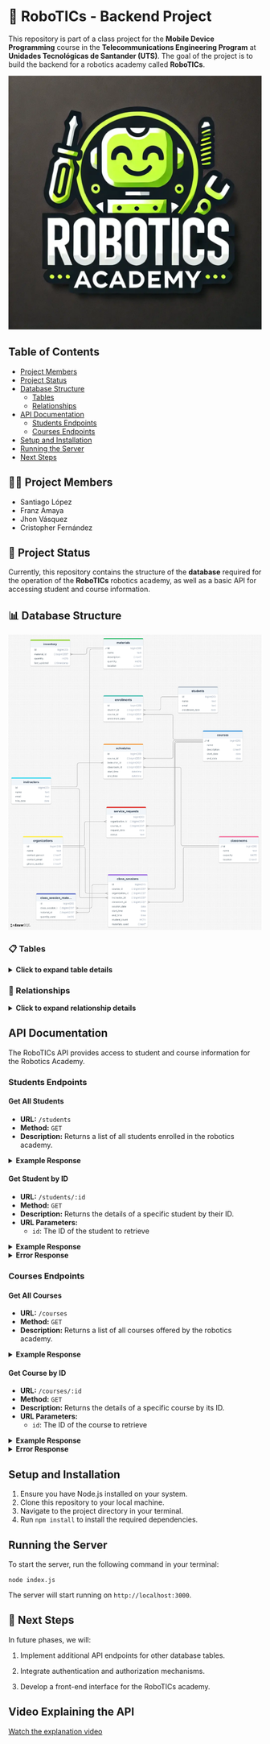 # 🤖 RoboTICs - Backend Project

This repository is part of a class project for the **Mobile Device Programming** course in the **Telecommunications Engineering Program** at **Unidades Tecnológicas de Santander (UTS)**. The goal of the project is to build the backend for a robotics academy called **RoboTICs**.

![Logo de RoboTICs](./RoboTICs_logo.webp)

## Table of Contents
- [Project Members](#-project-members)
- [Project Status](#-project-status)
- [Database Structure](#-database-structure)
  - [Tables](#tables)
  - [Relationships](#relationships)
- [API Documentation](#api-documentation)
  - [Students Endpoints](#students-endpoints)
  - [Courses Endpoints](#courses-endpoints)
- [Setup and Installation](#setup-and-installation)
- [Running the Server](#running-the-server)
- [Next Steps](#-next-steps)

## 🧑‍💻 Project Members

- Santiago López
- Franz Amaya
- Jhon Vásquez
- Cristopher Fernández

## 🚀 Project Status

Currently, this repository contains the structure of the **database** required for the operation of the **RoboTICs** robotics academy, as well as a basic API for accessing student and course information.

## 📊 Database Structure

![RoboTICs MER](./RoboTICs_MER.webp)

### 📋 Tables

<details>
  <summary><strong>Click to expand table details</strong></summary>

  **🧑‍🎓 Table: Students**
  
  - **Purpose**: Stores information about the students.
  - **Fields**:
    - `id`: Unique identifier for the student.
    - `name`: Student's name.
    - `email`: Unique email address of the student.
    - `enrollment_date`: Student's enrollment date.
  
  **📦 Table: Materials**
  
  - **Purpose**: Stores information about the available materials.
  - **Fields**:
    - `id`: Unique identifier for the material.
    - `name`: Material name.
    - `description`: Material description.
    - `quantity`: Available quantity of the material.
    - `location`: Material location.
  
  **📘 Table: Courses**
  
  - **Purpose**: Stores information about the offered courses.
  - **Fields**:
    - `id`: Unique identifier for the course.
    - `name`: Course name.
    - `description`: Course description.
    - `start_date`: Course start date.
    - `end_date`: Course end date.

  **📝 Table: Enrollments**
  
  - **Purpose**: Records student enrollments in courses.
  - **Fields**:
    - `id`: Unique identifier for the enrollment.
    - `student_id`: Reference to the enrolled student.
    - `course_id`: Reference to the enrolled course.
    - `enrollment_date`: Enrollment date.
  
  **📊 Table: Inventory**
  
  - **Purpose**: Stores information about material inventory.
  - **Fields**:
    - `id`: Unique identifier for the inventory.
    - `material_id`: Reference to the material in inventory.
    - `quantity`: Current quantity in inventory.
    - `last_updated`: Date and time of the last update.
  
  **🧑‍🏫 Table: Instructors**
  
  - **Purpose**: Stores information about the instructors.
  - **Fields**:
    - `id`: Unique identifier for the instructor.
    - `name`: Instructor's name.
    - `email`: Unique email address of the instructor.
    - `hire_date`: Instructor's hire date.

  **🏫 Table: Classrooms**
  
  - **Purpose**: Stores information about the available classrooms.
  - **Fields**:
    - `id`: Unique identifier for the classroom.
    - `name`: Classroom name.
    - `capacity`: Classroom capacity.
    - `location`: Classroom location.
  
  **⏰ Table: Schedules**
  
  - **Purpose**: Stores the schedules for the courses.
  - **Fields**:
    - `id`: Unique identifier for the schedule.
    - `course_id`: Reference to the scheduled course.
    - `instructor_id`: Reference to the assigned instructor.
    - `classroom_id`: Reference to the assigned classroom.
    - `start_time`: Course start time.
    - `end_time`: Course end time.
  
  **🏢 Table: Organizations**
  
  - **Purpose**: Stores information about associated organizations.
  - **Fields**:
    - `id`: Unique identifier for the organization.
    - `name`: Organization name.
    - `contact_person`: Contact person.
    - `contact_email`: Unique contact email address.
    - `phone_number`: Contact phone number.

  **📑 Table: Service Requests**
  
  - **Purpose**: Records service requests from organizations.
  - **Fields**:
    - `id`: Unique identifier for the request.
    - `organization_id`: Reference to the requesting organization.
    - `course_id`: Reference to the requested course.
    - `request_date`: Request date.
    - `status`: Request status.
  
  **🕰️ Table: Class Sessions**
  
  - **Purpose**: Stores information about class sessions.
  - **Fields**:
    - `id`: Unique identifier for the class session.
    - `course_id`: Reference to the course of the session.
    - `organization_id`: Reference to the associated organization.
    - `instructor_id`: Reference to the session instructor.
    - `classroom_id`: Reference to the classroom used.
    - `session_date`: Session date.
    - `start_time`: Session start time.
    - `end_time`: Session end time.
    - `student_count`: Number of students present.
    - `materials_used`: Materials used in the session.
  
  **🛠️ Table: Class Session Materials**
  
  - **Purpose**: Records the materials used in each class session.
  - **Fields**:
    - `id`: Unique identifier for the record.
    - `class_session_id`: Reference to the class session.
    - `material_id`: Reference to the material used.
    - `quantity_used`: Quantity of material used.

</details>

### 🧩 Relationships

<details>
  <summary><strong>Click to expand relationship details</strong></summary>

  - **Students** to **Enrollments**: A student can be enrolled in multiple courses (1:N).
  - **Courses** to **Enrollments**: A course can have multiple enrolled students (1:N).
  - **Materials** to **Inventory**: A material can be in multiple inventory records (1:N).
  - **Courses** to **Schedules**: A course can have multiple schedules (1:N).
  - **Instructors** to **Schedules**: An instructor can have multiple schedules (1:N).
  - **Classrooms** to **Schedules**: A classroom can have multiple schedules (1:N).
  - **Organizations** to **Service Requests**: An organization can make multiple service requests (1:N).
  - **Courses** to **Service Requests**: A course can be related to multiple service requests (1:N).
  - **Courses** to **Class Sessions**: A course can have multiple class sessions (1:N).
  - **Organizations** to **Class Sessions**: An organization can have multiple class sessions (1:N).
  - **Instructors** to **Class Sessions**: An instructor can have multiple class sessions (1:N).
  - **Classrooms** to **Class Sessions**: A classroom can have multiple class sessions (1:N).
  - **Class Sessions** to **Class Session Materials**: A class session can use multiple materials (1:N).
  - **Materials** to **Class Session Materials**: A material can be used in multiple class sessions (1:N).

</details>

## API Documentation

The RoboTICs API provides access to student and course information for the Robotics Academy.

### Students Endpoints

#### Get All Students
- **URL:** `/students`
- **Method:** `GET`
- **Description:** Returns a list of all students enrolled in the robotics academy.

<details>
  <summary><strong>Example Response</strong></summary>

```json
[
  {
    "id": 1,
    "name": "Alice Johnson",
    "email": "alice.johnson@example.com",
    "enrollment_date": "2023-01-15"
  },
  {
    "id": 2,
    "name": "Bob Smith",
    "email": "bob.smith@example.com",
    "enrollment_date": "2023-02-20"
  },
  {
    "id": 3,
    "name": "Charlie Brown",
    "email": "charlie.brown@example.com",
    "enrollment_date": "2023-03-10"
  }
]
```

</details>

#### Get Student by ID
- **URL:** `/students/:id`
- **Method:** `GET`
- **Description:** Returns the details of a specific student by their ID.
- **URL Parameters:**
  - `id`: The ID of the student to retrieve

<details>
  <summary><strong>Example Response</strong></summary>

```json
{
  "id": 1,
  "name": "Alice Johnson",
  "email": "alice.johnson@example.com",
  "enrollment_date": "2023-01-15"
}
```

</details>

<details>
  <summary><strong>Error Response</strong></summary>

```json
{
  "message": "Student not found"
}
```

</details>

### Courses Endpoints

#### Get All Courses
- **URL:** `/courses`
- **Method:** `GET`
- **Description:** Returns a list of all courses offered by the robotics academy.

<details>
  <summary><strong>Example Response</strong></summary>

```json
[
  {
    "id": 1,
    "name": "Introduction to Robotics",
    "description": "Learn the basics of robotics, including sensors, actuators, and basic programming.",
    "start_date": "2023-04-01",
    "end_date": "2023-06-30"
  },
  {
    "id": 2,
    "name": "Programming Autonomous Vehicles",
    "description": "Understand the principles behind programming self-driving cars and drones.",
    "start_date": "2023-05-01",
    "end_date": "2023-07-31"
  },
  {
    "id": 3,
    "name": "AI for Robotics",
    "description": "Learn how artificial intelligence is applied in robotics to enhance autonomy and decision-making.",
    "start_date": "2023-06-01",
    "end_date": "2023-08-31"
  }
]
```

</details>

#### Get Course by ID
- **URL:** `/courses/:id`
- **Method:** `GET`
- **Description:** Returns the details of a specific course by its ID.
- **URL Parameters:**
  - `id`: The ID of the course to retrieve

<details>
  <summary><strong>Example Response</strong></summary>

```json
{
  "id": 1,
  "name": "Introduction to Robotics",
  "description": "Learn the basics of robotics, including sensors, actuators, and basic programming.",
  "start_date": "2023-04-01",
  "end_date": "2023-06-30"
}
```

</details>

<details>
  <summary><strong>Error Response</strong></summary>

```json
{
  "message": "Course not found"
}
```

</details>

## Setup and Installation

1. Ensure you have Node.js installed on your system.
2. Clone this repository to your local machine.
3. Navigate to the project directory in your terminal.
4. Run `npm install` to install the required dependencies.

## Running the Server

To start the server, run the following command in your terminal:

```
node index.js
```

The server will start running on `http://localhost:3000`.

## 📅 Next Steps

In future phases, we will:
1. Implement additional API endpoints for other database tables.
2. Integrate authentication and authorization mechanisms.

3. Develop a front-end interface for the RoboTICs academy.

## Video Explaining the API

[Watch the explanation video](https://drive.google.com/file/d/107VnAmhQk_VQLVzFzMgNeFgk0nmbpOOs/view?usp=sharing)
